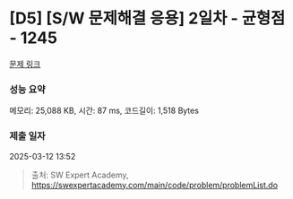 # [D5] [S/W 문제해결 응용] 2일차 - 균형점 - 1245 

[문제 링크](https://swexpertacademy.com/main/code/problem/problemDetail.do?contestProbId=AV15MeBKAOgCFAYD) 

### 성능 요약

메모리: 25,088 KB, 시간: 87 ms, 코드길이: 1,518 Bytes

### 제출 일자

2025-03-12 13:52



> 출처: SW Expert Academy, https://swexpertacademy.com/main/code/problem/problemList.do